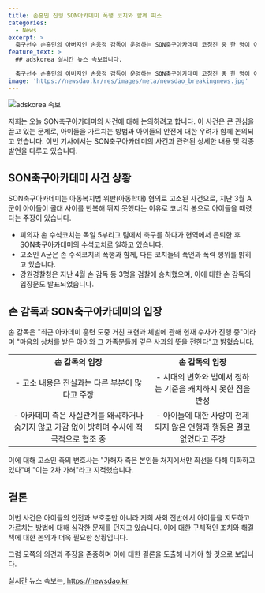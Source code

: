 ```yaml
---
title: 손흥민 친형 SON아카데미 폭행 코치와 함께 피소
categories:
  - News
excerpt: >
  축구선수 손흥민의 아버지인 손웅정 감독이 운영하는 SON축구아카데미 코칭진 중 한 명이 아동학대 혐의로 고소당했다. 고소인 측의 주장에 따르면, 코치는 아이들을 폭행하고 욕설을 퍼부었다고 전했으며, 이에 대한 경찰 수사가 이뤄졌다. 손 감독은 거친 표현과 체력 훈련 중 이뤄진 체벌에 대해 사과하며, 사실관계를 공정하게 밝힌다고 밝혔다. 그러나 피해자 측 변호사는 가해자 측이 사실을 왜곡하고 있다고 주장했다.
feature_text: >
  ## adskorea 실시간 뉴스 속보입니다.

  축구선수 손흥민의 아버지인 손웅정 감독이 운영하는 SON축구아카데미 코칭진 중 한 명이 아동학대 혐의로 고소당했다. 고소인 측의 주장에 따르면, 코치는 아이들을 폭행하고 욕설을 퍼부었다고 전했으며, 이에 대한 경찰 수사가 이뤄졌다. 손 감독은 거친 표현과 체력 훈련 중 이뤄진 체벌에 대해 사과하며, 사실관계를 공정하게 밝힌다고 밝혔다. 그러나 피해자 측 변호사는 가해자 측이 사실을 왜곡하고 있다고 주장했다.
image: 'https://newsdao.kr/res/images/meta/newsdao_breakingnews.jpg'
---
```


<p><img src="https://newsdao.kr/res/images/meta/newsdao_breakingnews.jpg" alt="adskorea 속보" /></p>

<p>저희는 오늘 SON축구아카데미의 사건에 대해 논의하려고 합니다. 이 사건은 큰 관심을 끌고 있는 문제로, 아이들을 가르치는 방법과 아이들의 안전에 대한 우려가 함께 논의되고 있습니다. 이번 기사에서는 SON축구아카데미의 사건과 관련된 상세한 내용 및 각종 발언을 다루고 있습니다.</p>

<h2 data-ke-size="size26">SON축구아카데미 사건 상황 </h2>

<p data-ke-size="size16">SON축구아카데미는 아동복지법 위반(아동학대) 혐의로 고소된 사건으로, 지난 3월 A군이 아이들이 골대 사이를 반복해 뛰지 못했다는 이유로 코너킥 봉으로 아이들을 때렸다는 주장이 있습니다.</p>

<ul>
  <li>피의자 손 수석코치는 독일 5부리그 팀에서 축구를 하다가 현역에서 은퇴한 후 SON축구아카데미의 수석코치로 일하고 있습니다.</li>
  <li>고소인 A군은 손 수석코치의 폭행과 함께, 다른 코치들의 폭언과 폭력 행위를 밝히고 있습니다.</li>
  <li>강원경찰청은 지난 4월 손 감독 등 3명을 검찰에 송치했으며, 이에 대한 손 감독의 입장문도 발표되었습니다.</li>
</ul>

<h2 data-ke-size="size26">손 감독과 SON축구아카데미의 입장</h2>

<p data-ke-size="size16">손 감독은 "최근 아카데미 훈련 도중 거친 표현과 체벌에 관해 현재 수사가 진행 중"이라며 "마음의 상처를 받은 아이와 그 가족분들께 깊은 사과의 뜻을 전한다"고 밝혔습니다.</p>

<table>
  <tr>
    <td style="text-align: center; height: 17px;"><b>손 감독의 입장</b></td>
    <td style="text-align: center; height: 17px;"><b>손 감독의 입장</b></td>
  </tr>
  <tr>
    <td style="text-align: center; height: 17px;">- 고소 내용은 진실과는 다른 부분이 많다고 주장</td>
    <td style="text-align: center; height: 17px;">- 시대의 변화와 법에서 정하는 기준을 캐치하지 못한 점을 반성</td>
  </tr>
  <tr>
    <td style="text-align: center; height: 17px;">- 아카데미 측은 사실관계를 왜곡하거나 숨기지 않고 가감 없이 밝히며 수사에 적극적으로 협조 중</td>
    <td style="text-align: center; height: 17px;">- 아이들에 대한 사랑이 전제되지 않은 언행과 행동은 결코 없었다고 주장</td>
  </tr>
</table>

<p data-ke-size="size16">이에 대해 고소인 측의 변호사는 "가해자 측은 본인들 처지에서만 최선을 다해 미화하고 있다"며 "이는 2차 가해"라고 지적했습니다.</p>

<h2 data-ke-size="size26">결론</h2>

<p data-ke-size="size16">이번 사건은 아이들의 안전과 보호뿐만 아니라 저희 사회 전반에서 아이들을 지도하고 가르치는 방법에 대해 심각한 문제를 던지고 있습니다. 이에 대한 구체적인 조치와 해결책에 대한 논의가 더욱 필요한 상황입니다.</p>

<p>그럼 모쪽의 의견과 주장을 존중하며 이에 대한 결론을 도출해 나가야 할 것으로 보입니다.</p>
실시간 뉴스 속보는, <a href="https://newsdao.kr" rel="dofollow">https://newsdao.kr</a>


